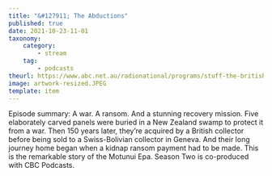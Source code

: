 ```yaml
---
title: "&#127911; The Abductions"
published: true
date: 2021-10-23-11-01
taxonomy:
    category:
        - stream
    tag:
        - podcasts
theurl: https://www.abc.net.au/radionational/programs/stuff-the-british-stole/the-abductions/13572970
image: artwork-resized.JPEG
template: item
---
```


Episode summary: A war. A ransom. And a stunning recovery mission. Five elaborately carved panels were buried in a New Zealand swamp to protect it from a war. Then 150 years later, they&rsquo;re acquired by a British collector before being sold to a Swiss-Bolivian collector in Geneva. And their long journey home began when a kidnap ransom payment had to be made. This is the remarkable story of the Motunui Epa. Season Two is co-produced with CBC Podcasts.
